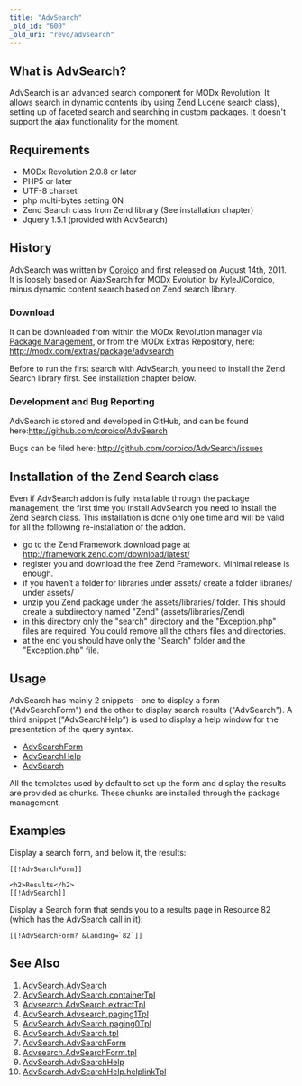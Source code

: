 ```yaml
---
title: "AdvSearch"
_old_id: "600"
_old_uri: "revo/advsearch"
---
```


##  What is AdvSearch? 

 AdvSearch is an advanced search component for MODx Revolution. It allows search in dynamic contents (by using Zend Lucene search class), setting up of faceted search and searching in custom packages. 
 It doesn't support the ajax functionality for the moment.

##  Requirements 

- MODx Revolution 2.0.8 or later
- PHP5 or later
- UTF-8 charset
- php multi-bytes setting ON
- Zend Search class from Zend library (See installation chapter)
- Jquery 1.5.1 (provided with AdvSearch)

##  History 

 AdvSearch was written by [Coroico](/display/~coroico) and first released on August 14th, 2011. It is loosely based on AjaxSearch for MODx Evolution by KyleJ/Coroico, minus dynamic content search based on Zend search library.

###  Download 

 It can be downloaded from within the MODx Revolution manager via [Package Management](developing-in-modx/advanced-development/package-management "Package Management"), or from the MODx Extras Repository, here: <http://modx.com/extras/package/advsearch>

 Before to run the first search with AdvSearch, you need to install the Zend Search library first. See installation chapter below. 

### Development and Bug Reporting

 AdvSearch is stored and developed in GitHub, and can be found here:<http://github.com/coroico/AdvSearch>

 Bugs can be filed here: <http://github.com/coroico/AdvSearch/issues>

##  Installation of the Zend Search class 

 Even if AdvSearch addon is fully installable through the package management, the first time you install AdvSearch you need to install the Zend Search class. 
 This installation is done only one time and will be valid for all the following re-installation of the addon.

- go to the Zend Framework download page at <http://framework.zend.com/download/latest/>
- register you and download the free Zend Framework. Minimal release is enough.
- if you haven’t a folder for libraries under assets/ create a folder libraries/ under assets/
- unzip you Zend package under the assets/libraries/ folder. This should create a subdirectory named "Zend" (assets/libraries/Zend)
- in this directory only the "search" directory and the "Exception.php" files are required. You could remove all the others files and directories.
- at the end you should have only the "Search" folder and the "Exception.php" file.

##  Usage 

 AdvSearch has mainly 2 snippets - one to display a form ("AdvSearchForm") and the other to display search results ("AdvSearch"). 
 A third snippet ("AdvSearchHelp") is used to display a help window for the presentation of the query syntax.

- [AdvSearchForm](/extras/revo/advsearch/advsearch.advsearchform "AdvSearch.AdvSearchForm")
- [AdvSearchHelp](/extras/revo/advsearch/advsearch.advsearchhelp "AdvSearch.AdvSearchHelp")
- [AdvSearch](/extras/revo/advsearch/advsearch.advsearch "AdvSearch.AdvSearch")

 All the templates used by default to set up the form and display the results are provided as chunks. These chunks are installed through the package management.

##  Examples 

 Display a search form, and below it, the results:

``` plain 
[[!AdvSearchForm]]

<h2>Results</h2>
[[!AdvSearch]]

```

 Display a Search form that sends you to a results page in Resource 82 (which has the AdvSearch call in it):

``` plain 
[[!AdvSearchForm? &landing=`82`]]

```

##  See Also 

1. [AdvSearch.AdvSearch](/extras/revo/advsearch/advsearch.advsearch)
  1. [AdvSearch.AdvSearch.containerTpl](/extras/revo/advsearch/advsearch.advsearch/advsearch.advsearch.containertpl)
  2. [Advsearch.AdvSearch.extractTpl](/extras/revo/advsearch/advsearch.advsearch/advsearch.advsearch.extracttpl)
  3. [AdvSearch.Advsearch.paging1Tpl](/extras/revo/advsearch/advsearch.advsearch/advsearch.advsearch.paging1tpl)
  4. [AdvSearch.AdvSearch.paging0Tpl](/extras/revo/advsearch/advsearch.advsearch/advsearch.advsearch.paging0tpl)
  5. [AdvSearch.AdvSearch.tpl](/extras/revo/advsearch/advsearch.advsearch/advsearch.advsearch.tpl)
2. [AdvSearch.AdvSearchForm](/extras/revo/advsearch/advsearch.advsearchform)
  1. [Advsearch.AdvSearchForm.tpl](/extras/revo/advsearch/advsearch.advsearchform/advsearch.advsearchform.tpl)
3. [AdvSearch.AdvSearchHelp](/extras/revo/advsearch/advsearch.advsearchhelp)
  1. [AdvSearch.AdvSearchHelp.helplinkTpl](/extras/revo/advsearch/advsearch.advsearchhelp/advsearch.advsearchhelp.helplinktpl)

